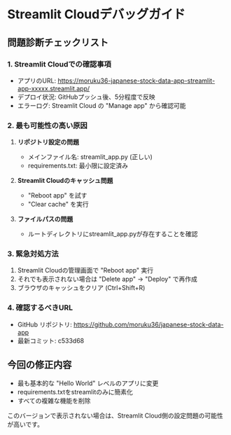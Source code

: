 # Streamlit Cloudデバッグガイド

## 問題診断チェックリスト

### 1. Streamlit Cloudでの確認事項
- アプリのURL: https://moruku36-japanese-stock-data-app-streamlit-app-xxxxx.streamlit.app/
- デプロイ状況: GitHubプッシュ後、5分程度で反映
- エラーログ: Streamlit Cloud の "Manage app" から確認可能

### 2. 最も可能性の高い原因
1. **リポジトリ設定の問題**
   - メインファイル名: streamlit_app.py (正しい)
   - requirements.txt: 最小限に設定済み

2. **Streamlit Cloudのキャッシュ問題**
   - "Reboot app" を試す
   - "Clear cache" を実行

3. **ファイルパスの問題**
   - ルートディレクトリにstreamlit_app.pyが存在することを確認

### 3. 緊急対処方法
1. Streamlit Cloudの管理画面で "Reboot app" 実行
2. それでも表示されない場合は "Delete app" → "Deploy" で再作成
3. ブラウザのキャッシュをクリア (Ctrl+Shift+R)

### 4. 確認するべきURL
- GitHub リポジトリ: https://github.com/moruku36/japanese-stock-data-app
- 最新コミット: c533d68

## 今回の修正内容
- 最も基本的な "Hello World" レベルのアプリに変更
- requirements.txtをstreamlitのみに簡素化
- すべての複雑な機能を削除

このバージョンで表示されない場合は、Streamlit Cloud側の設定問題の可能性が高いです。
